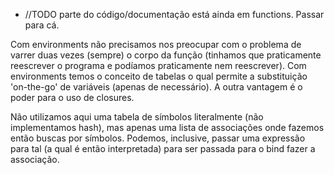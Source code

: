 - //TODO parte do código/documentação está ainda em functions. Passar para cá.

Com environments não precisamos nos preocupar com o problema de varrer duas vezes (sempre) o corpo da função (tinhamos que praticamente reescrever o programa e podíamos praticamente nem reescrever). Com environments temos o conceito de tabelas o qual permite a substituição 'on-the-go' de variáveis (apenas de necessário). A outra vantagem é o poder para o uso de closures.

Não utilizamos aqui uma tabela de símbolos literalmente (não implementamos hash), mas apenas uma lista de associações onde fazemos então buscas por símbolos. Podemos, inclusive, passar uma expressão para tal (a qual é então interpretada) para ser passada para o bind fazer a associação.



